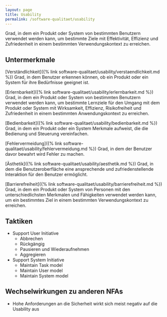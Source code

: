 ```yaml
---
layout: page
title: Usability
permalink: /software-qualitaet/usability
---
```

Grad, in dem ein Produkt oder System von bestimmten Benutzern verwendet werden kann, um bestimmte Ziele mit Effektivität, Effizienz und Zufriedenheit in einem bestimmten Verwendungskontext zu erreichen.

## Untermerkmale

[Verständlichkeit]({% link software-qualitaet/usability/verstaendlichkeit.md %})
Grad, in dem Benutzer erkennen können, ob ein Produkt oder ein System für ihre Bedürfnisse geeignet ist.

[Erlernbarkeit]({% link software-qualitaet/usability/erlernbarkeit.md %})
Grad, in dem ein Produkt oder System von bestimmten Benutzern verwendet werden kann, um bestimmte Lernziele für den Umgang mit dem Produkt oder System mit Wirksamkeit, Effizienz, Risikofreiheit und Zufriedenheit in einem bestimmten Anwendungskontext zu erreichen.

[Bedienbarkeit]({% link software-qualitaet/usability/bedienbarkeit.md %})
Grad, in dem ein Produkt oder ein System Merkmale aufweist, die die Bedienung und Steuerung vereinfachen.

[Fehlervermeidung]({% link software-qualitaet/usability/fehlervermeidung.md %})
Grad, in dem der Benutzer davor bewahrt wird Fehler zu machen.

[Ästhetik]({% link software-qualitaet/usability/aesthetik.md %})
Grad, in dem die Benutzeroberfläche eine ansprechende und zufriedenstellende Interaktion für den Benutzer ermöglicht.

[Barrierefreiheit]({% link software-qualitaet/usability/barrierefreiheit.md %})
Grad, in dem ein Produkt oder System von Personen mit den unterschiedlichsten Merkmalen und Fähigkeiten verwendet werden kann, um ein bestimmtes Ziel in einem bestimmten Verwendungskontext zu erreichen.

## Taktiken

* Support User Initiative
  * Abbrechen
  * Rückgängig
  * Pausieren und Wiederaufnehmen
  * Aggregieren
* Support System Initiative
  * Maintain Task model
  * Maintain User model
  * Maintain System model


## Wechselwirkungen zu anderen NFAs

* Hohe Anforderungen an die Sicherheit wirkt sich meist negativ auf die Usability aus

